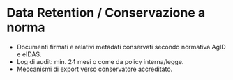 # Data Retention / Conservazione a norma
- Documenti firmati e relativi metadati conservati secondo normativa AgID e eIDAS.
- Log di audit: min. 24 mesi o come da policy interna/legge.
- Meccanismi di export verso conservatore accreditato.
